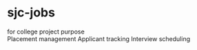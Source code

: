 # sjc-jobs
for college project purpose<br>
Placement management
Applicant tracking
Interview scheduling
